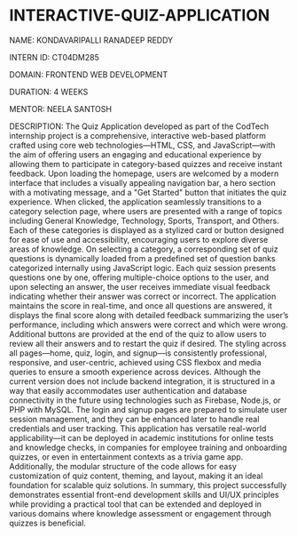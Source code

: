 # INTERACTIVE-QUIZ-APPLICATION

NAME: KONDAVARIPALLI RANADEEP REDDY

INTERN ID: CT04DM285

DOMAIN: FRONTEND WEB DEVELOPMENT

DURATION: 4 WEEKS

MENTOR: NEELA SANTOSH

DESCRIPTION: The Quiz Application developed as part of the CodTech internship project is a comprehensive, interactive web-based platform crafted using core web technologies—HTML, CSS, and JavaScript—with the aim of offering users an engaging and educational experience by allowing them to participate in category-based quizzes and receive instant feedback. Upon loading the homepage, users are welcomed by a modern interface that includes a visually appealing navigation bar, a hero section with a motivating message, and a "Get Started" button that initiates the quiz experience. When clicked, the application seamlessly transitions to a category selection page, where users are presented with a range of topics including General Knowledge, Technology, Sports, Transport, and Others. Each of these categories is displayed as a stylized card or button designed for ease of use and accessibility, encouraging users to explore diverse areas of knowledge. On selecting a category, a corresponding set of quiz questions is dynamically loaded from a predefined set of question banks categorized internally using JavaScript logic. Each quiz session presents questions one by one, offering multiple-choice options to the user, and upon selecting an answer, the user receives immediate visual feedback indicating whether their answer was correct or incorrect. The application maintains the score in real-time, and once all questions are answered, it displays the final score along with detailed feedback summarizing the user’s performance, including which answers were correct and which were wrong. Additional buttons are provided at the end of the quiz to allow users to review all their answers and to restart the quiz if desired. The styling across all pages—home, quiz, login, and signup—is consistently professional, responsive, and user-centric, achieved using CSS flexbox and media queries to ensure a smooth experience across devices. Although the current version does not include backend integration, it is structured in a way that easily accommodates user authentication and database connectivity in the future using technologies such as Firebase, Node.js, or PHP with MySQL. The login and signup pages are prepared to simulate user session management, and they can be enhanced later to handle real credentials and user tracking. This application has versatile real-world applicability—it can be deployed in academic institutions for online tests and knowledge checks, in companies for employee training and onboarding quizzes, or even in entertainment contexts as a trivia game app. Additionally, the modular structure of the code allows for easy customization of quiz content, theming, and layout, making it an ideal foundation for scalable quiz solutions. In summary, this project successfully demonstrates essential front-end development skills and UI/UX principles while providing a practical tool that can be extended and deployed in various domains where knowledge assessment or engagement through quizzes is beneficial.
